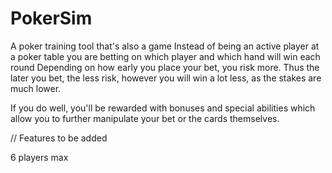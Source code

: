# PokerSim

A poker training tool that's also a game
Instead of being an active player at a poker table
you are betting on which player and which hand will win each round
Depending on how early you place your bet, you risk more. Thus the
later you bet, the less risk, however you will win a lot less, as the
stakes are much lower.

If you do well, you'll be rewarded with bonuses and special abilities
which allow you to further manipulate your bet or the cards themselves. 


// Features to be added

6 players max
